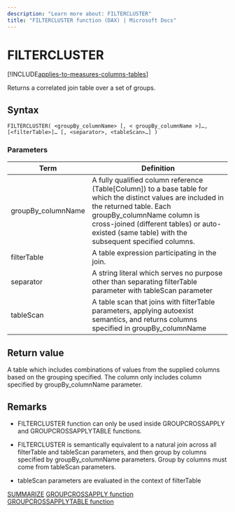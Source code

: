```yaml
---
description: "Learn more about: FILTERCLUSTER"
title: "FILTERCLUSTER function (DAX) | Microsoft Docs"
---
```

# FILTERCLUSTER

[!INCLUDE[applies-to-measures-columns-tables](includes/applies-to-measures-columns-tables.md)]

Returns a correlated join table over a set of groups.  
  
## Syntax  
  
```dax
FILTERCLUSTER( <groupBy_columnName> [, < groupBy_columnName >]…, [<filterTable>]… [, <separator>, <tableScan>…] )
```
  
### Parameters  
  
|Term|Definition|  
|--------|--------------|  
|groupBy_columnName|A fully qualified column reference (Table[Column]) to a base table for which the distinct values are included in the returned table. Each groupBy_columnName column is cross-joined (different tables) or auto-existed (same table) with the subsequent specified columns.|  
|filterTable|A table expression participating in the join.|  
|separator|A string literal which serves no purpose other than separating filterTable parameter with tableScan parameter|  
|tableScan|A table scan that joins with filterTable parameters, applying autoexist semantics, and returns columns specified in groupBy_columnName|
  
## Return value

A table which includes combinations of values from the supplied columns based on the grouping specified. The column only includes column specified by groupBy_columnName parameter.
  
## Remarks

- FILTERCLUSTER function can only be used inside GROUPCROSSAPPLY and GROUPCROSSAPPLYTABLE functions.

- FILTERCLUSTER is semantically equivalent to a natural join across all filterTable and tableScan parameters, and then group by columns specified by groupBy_columnName parameters. Group by columns must come from tableScan parameters.

- tableScan parameters are evaluated in the context of filterTable

[SUMMARIZE](summarize-function-dax.md)
[GROUPCROSSAPPLY function](groupcrossapply-function-dax.md)  
[GROUPCROSSAPPLYTABLE function](groupcrossapplytable-function-dax.md)  
